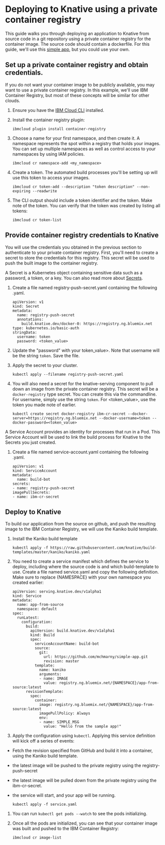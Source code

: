 # Deploying to Knative using a private container registry
This guide walks you through deploying an application to Knative from source code in a git repository using a private container registry for the container image. The source code should contain a dockerfile. For this guide, we'll use this [simple app](https://github.com/mchmarny/simple-app), but you could use your own.


## Set up a private container registry and obtain credentials.
If you do not want your container image to be publicly available, you may want to use a private container registry. In this example, we'll use IBM Container Registry, but most of these concepts will be similar for other clouds.

1. Ensure you have the [IBM Cloud CLI](https://cloud.ibm.com/docs/cli/reference/ibmcloud/download_cli.html#install_use) installed.  

1. Install the container registry plugin:

    ```
    ibmcloud plugin install container-registry
    ```

1. Choose a name for your first namespace, and then create it. A namespace represents the spot within a registry that holds your images. You can set up multiple namespaces as well as control access to your namespaces by using IAM policies.

    ```
    ibmcloud cr namespace-add <my_namespace>
    ```

1. Create a token. The automated build processes you'll be setting up will use this token to access your images.

    ```
    ibmcloud cr token-add --description "token description" --non-expiring --readwrite
    ```

1. The CLI output should include a token identifier and the token. Make note of the token. You can verify that the token was created by listing all tokens:

    ```
    ibmcloud cr token-list
    ```

## Provide container registry credentials to Knative
You will use the credentials you obtained in the previous section to authenticate to your private container registry. First, you'll need to create a secret to store the credentials for this registry. This secret will be used to push the built image to the container registry.

A Secret is a Kubernetes object containing sensitive data such as a password, a token, or a key. You can also read more about [Secrets](https://kubernetes.io/docs/concepts/configuration/secret/).

1. Create a file named registry-push-secret.yaml containing the following .yaml.

    ```
    apiVersion: v1
    kind: Secret
    metadata:
      name: registry-push-secret
      annotations:
        build.knative.dev/docker-0: https://registry.ng.bluemix.net
    type: kubernetes.io/basic-auth
    stringData:
      username: token
      password: <token_value>
    ```

1. Update the "password" with your token_value>. Note that username will be the string `token`. Save the file.

1. Apply the secret to your cluster.

    ```
    kubectl apply --filename registry-push-secret.yaml
    ```

1. You will also need a secret for the knative-serving component to pull down an image from the private container registry. This secret will be a `docker-registry` type secret. You can create this via the commandline. For username, simply use the string `token`. For <token_value>, use the token you made note of earlier.

    ```
    kubectl create secret docker-registry ibm-cr-secret --docker-server=https://registry.ng.bluemix.net --docker-username=token --docker-password=<token_value>
    ```

A Service Account provides an identity for processes that run in a Pod. This Service Account will be used to link the build process for Knative to the Secrets you just created.

1. Create a file named service-account.yaml containing the following .yaml.

    ```
    apiVersion: v1
    kind: ServiceAccount
    metadata:
      name: build-bot
    secrets:
    - name: registry-push-secret
    imagePullSecrets:
    - name: ibm-cr-secret
    ```

## Deploy to Knative
To build our application from the source on github, and push the resulting image to the IBM Container Registry, we will use the Kaniko build template.

1. Install the Kaniko build template

    ```
    kubectl apply -f https://raw.githubusercontent.com/knative/build-templates/master/kaniko/kaniko.yaml
    ```

1. You need to create a service manifest which defines the service to deploy, including where the source code is and which build-template to use. Create a file named service.yaml and copy the following definition. Make sure to replace {NAMESPACE} with your own namespace you created earlier:

    ```
    apiVersion: serving.knative.dev/v1alpha1
    kind: Service
    metadata:
      name: app-from-source
      namespace: default
    spec:
      runLatest:
        configuration:
          build:
            apiVersion: build.knative.dev/v1alpha1
            kind: Build
            spec:
              serviceAccountName: build-bot
              source:
                git:
                  url: https://github.com/mchmarny/simple-app.git
                  revision: master
              template:
                name: kaniko
                arguments:
                - name: IMAGE
                  value: registry.ng.bluemix.net/{NAMESPACE}/app-from-source:latest
          revisionTemplate:
            spec:
              container:
                image: registry.ng.bluemix.net/{NAMESPACE}/app-from-source:latest 
                imagePullPolicy: Always
                env:
                - name: SIMPLE_MSG
                  value: "Hello from the sample app!"
    ```

1. Apply the configuration using `kubectl`. Applying this service definition will kick off a series of events:
- Fetch the revision specified from GitHub and build it into a container, using the Kaniko build template.
- the latest image will be pushed to the private registry using the registry-push-secret
- the latest image will be pulled down from the private registry using the ibm-cr-secret.
- the service will start, and your app will be running.

    ```
    kubectl apply -f service.yaml
    ```

1. You can run `kubectl get pods --watch` to see the pods initializing.

1. Once all the pods are initialized, you can see that your container image was built and pushed to the IBM Container Registry:

    ```
    ibmcloud cr image-list
    ```
